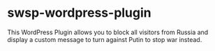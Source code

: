 # swsp-wordpress-plugin
This WordPress Plugin allows you to block all visitors from Russia and display a custom message to turn against Putin to stop war instead.
